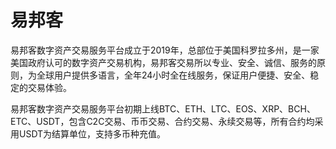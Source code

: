 # 易邦客

易邦客数字资产交易服务平台成立于2019年，总部位于美国科罗拉多州，是一家美国政府认可的数字资产交易机构，易邦客交易所以专业、安全、诚信、服务的原则，为全球用户提供多语言，全年24小时全在线服务，保证用户便捷、安全、稳定的交易体验。

易邦客数字资产交易服务平台初期上线BTC、ETH、LTC、EOS、XRP、BCH、ETC、USDT，包含C2C交易、币币交易、合约交易、永续交易等，所有合约均采用USDT为结算单位，支持多币种充值。
